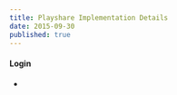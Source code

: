 ```yaml
---
title: Playshare Implementation Details
date: 2015-09-30
published: true
---
```



#### Login
  *

  
